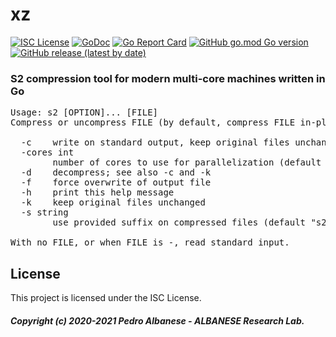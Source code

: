 # xz
[![ISC License](http://img.shields.io/badge/license-ISC-blue.svg)](https://github.com/pedroalbanese/s2/blob/master/LICENSE.md) 
[![GoDoc](https://godoc.org/github.com/pedroalbanese/s2?status.png)](http://godoc.org/github.com/pedroalbanese/s2)
[![Go Report Card](https://goreportcard.com/badge/github.com/pedroalbanese/s2)](https://goreportcard.com/report/github.com/pedroalbanese/s2)
[![GitHub go.mod Go version](https://img.shields.io/github/go-mod/go-version/pedroalbanese/s2)](https://golang.org)
[![GitHub release (latest by date)](https://img.shields.io/github/v/release/pedroalbanese/s2)](https://github.com/pedroalbanese/s2/releases)
### S2 compression tool for modern multi-core machines written in Go 
<pre>Usage: s2 [OPTION]... [FILE]
Compress or uncompress FILE (by default, compress FILE in-place).

  -c    write on standard output, keep original files unchanged
  -cores int
        number of cores to use for parallelization (default 1)
  -d    decompress; see also -c and -k
  -f    force overwrite of output file
  -h    print this help message
  -k    keep original files unchanged
  -s string
        use provided suffix on compressed files (default "s2")

With no FILE, or when FILE is -, read standard input.</pre>

## License

This project is licensed under the ISC License.

##### Copyright (c) 2020-2021 Pedro Albanese - ALBANESE Research Lab.
